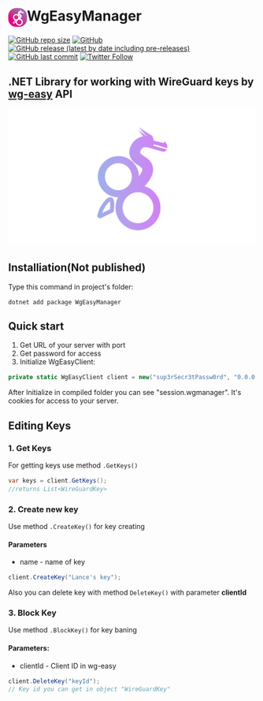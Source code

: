 <h1><img src="https://github.com/FBA-Studio/WgEasyManager/blob/main/raws/wg-easy-manager-logo.svg" height="38" align="center">WgEasyManager</h1>
<a href="#"><img alt="GitHub repo size" src="https://img.shields.io/github/repo-size/FBA-Studio/WgEasyManager"></a>
<a href="#"><img alt="GitHub" src="https://img.shields.io/github/license/FBA-Studio/WgEasyManager"></a>
<a href="#"><img alt="GitHub release (latest by date including pre-releases)" src="https://img.shields.io/github/v/release/FBA-Studio/WgEasyManager?include_prereleases"></a>
<a href="#"><img alt="GitHub last commit" src="https://img.shields.io/github/last-commit/FBA-Studio/WgEasyManager"></a>
<a href="#"><img alt="Twitter Follow" src="https://img.shields.io/twitter/follow/FBA_Studio?style=social"></a>

## .NET Library for working with WireGuard keys by [wg-easy](https://github.com/WeeJeWel/wg-easy) API
![This Library is helpful for Telegram bots💪🏻](https://github.com/FBA-Studio/WgEasyManager/blob/main/raws/wg-easy-banner.png)
## Installiation(Not published)
Type this command in project's folder:
```
dotnet add package WgEasyManager
```
## Quick start
1. Get URL of your server with port
2. Get password for access
3. Initialize WgEasyClient:
```csharp
private static WgEasyClient client = new("sup3rSecr3tPassw0rd", "0.0.0.0:12345");
```
After Initialize in compiled folder you can see "session.wgmanager". It's cookies for access to your server.

## Editing Keys
### 1. Get Keys
For getting keys use method `.GetKeys()`
```csharp
var keys = client.GetKeys();
//returns List<WireGuardKey>
```
### 2. Create new key
Use method `.CreateKey()` for key creating
#### Parameters
- name - name of key
```csharp
client.CreateKey("Lance's key");
```
Also you can delete key with method `DeleteKey()` with parameter **clientId**
### 3. Block Key
Use method `.BlockKey()` for key baning
#### Parameters:
- clientId - Client ID in wg-easy
```csharp
client.DeleteKey("keyId");
// Key id you can get in object "WireGuardKey"
```
